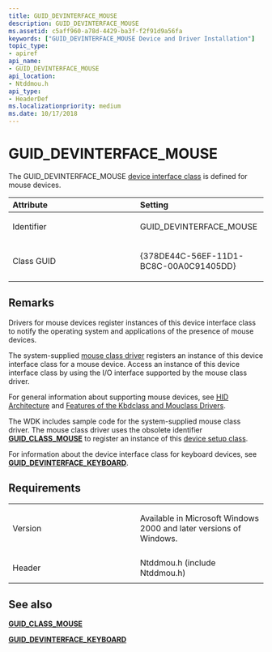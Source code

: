 ```yaml
---
title: GUID_DEVINTERFACE_MOUSE
description: GUID_DEVINTERFACE_MOUSE
ms.assetid: c5aff960-a78d-4429-ba3f-f2f91d9a56fa
keywords: ["GUID_DEVINTERFACE_MOUSE Device and Driver Installation"]
topic_type:
- apiref
api_name:
- GUID_DEVINTERFACE_MOUSE
api_location:
- Ntddmou.h
api_type:
- HeaderDef
ms.localizationpriority: medium
ms.date: 10/17/2018
---
```


# GUID_DEVINTERFACE_MOUSE


The GUID_DEVINTERFACE_MOUSE [device interface class](https://docs.microsoft.com/windows-hardware/drivers/install/device-interface-classes) is defined for mouse devices.

<table>
<colgroup>
<col width="50%" />
<col width="50%" />
</colgroup>
<thead>
<tr class="header">
<th align="left">Attribute</th>
<th align="left">Setting</th>
</tr>
</thead>
<tbody>
<tr class="odd">
<td align="left"><p>Identifier</p></td>
<td align="left"><p>GUID_DEVINTERFACE_MOUSE</p></td>
</tr>
<tr class="even">
<td align="left"><p>Class GUID</p></td>
<td align="left"><p>{378DE44C-56EF-11D1-BC8C-00A0C91405DD}</p></td>
</tr>
</tbody>
</table>

 

Remarks
-------

Drivers for mouse devices register instances of this device interface class to notify the operating system and applications of the presence of mouse devices.

The system-supplied [mouse class driver](../hid/keyboard-and-mouse-class-drivers.md) registers an instance of this device interface class for a mouse device. Access an instance of this device interface class by using the I/O interface supported by the mouse class driver.

For general information about supporting mouse devices, see [HID Architecture](https://docs.microsoft.com/previous-versions/jj126193(v=vs.85)) and [Features of the Kbdclass and Mouclass Drivers](../hid/keyboard-and-mouse-class-drivers.md).

The WDK includes sample code for the system-supplied mouse class driver. The mouse class driver uses the obsolete identifier [**GUID_CLASS_MOUSE**](guid-class-mouse.md) to register an instance of this [device setup class](https://docs.microsoft.com/windows-hardware/drivers/install/device-setup-classes).

For information about the device interface class for keyboard devices, see [**GUID_DEVINTERFACE_KEYBOARD**](guid-devinterface-keyboard.md).

Requirements
------------

<table>
<colgroup>
<col width="50%" />
<col width="50%" />
</colgroup>
<tbody>
<tr class="odd">
<td align="left"><p>Version</p></td>
<td align="left"><p>Available in Microsoft Windows 2000 and later versions of Windows.</p></td>
</tr>
<tr class="even">
<td align="left"><p>Header</p></td>
<td align="left">Ntddmou.h (include Ntddmou.h)</td>
</tr>
</tbody>
</table>

## See also


[**GUID_CLASS_MOUSE**](guid-class-mouse.md)

[**GUID_DEVINTERFACE_KEYBOARD**](guid-devinterface-keyboard.md)

 

 






